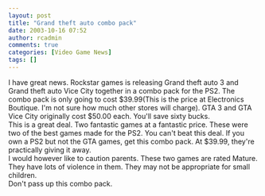 ```yaml
---
layout: post
title: "Grand theft auto combo pack"
date: 2003-10-16 07:52
author: rcadmin
comments: true
categories: [Video Game News]
tags: []
---
```

I have great news. Rockstar games is releasing Grand theft auto 3 and Grand theft auto Vice City together in a combo pack for the PS2. The combo pack is only going to cost $39.99(This is the price at Electronics Boutique. I'm not sure how much other stores will charge). GTA 3 and GTA Vice City originally cost $50.00 each. You'll save sixty bucks.
<br />
This is a great deal. Two fantastic games at a fantastic price. These were two of the best games made for the PS2. You can't beat this deal. If you own a PS2 but not the GTA games, get this combo pack. At $39.99, they're practically giving it away.
<br />
I would however like to caution parents. These two games are rated Mature. They have lots of violence in them. They may not be appropriate for small children.
<br />
Don't pass up this combo pack.
<br />

